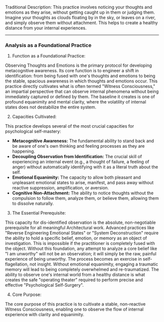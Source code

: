   

Traditional Description: This practice involves noticing your thoughts and emotions as they arise, without getting caught up in them or judging them. Imagine your thoughts as clouds floating by in the sky, or leaves on a river, and simply observe them without attachment. This helps to create a healthy distance from your internal experiences.

---

### Analysis as a Foundational Practice

1. Function as a Foundational Practice:

Observing Thoughts and Emotions is the primary protocol for developing metacognitive awareness. Its core function is to engineer a shift in identification: from being fused with one's thoughts and emotions to being the stable, spacious awareness in which thoughts and emotions occur. This practice directly cultivates what is often termed "Witness Consciousness," an impartial perspective that can observe internal phenomena without being immediately captured or defined by them. The baseline it creates is one of profound equanimity and mental clarity, where the volatility of internal states does not destabilize the entire system.

2. Capacities Cultivated:

This practice develops several of the most crucial capacities for psychological self-mastery:

- **Metacognitive Awareness:** The fundamental ability to stand back and be aware of one's own thinking and feeling processes as they are happening.
- **Decoupling Observation from Identification:** The crucial skill of experiencing an internal event (e.g., a thought of failure, a feeling of anger) without automatically identifying with it as a literal truth about the self.
- **Emotional Equanimity:** The capacity to allow both pleasant and unpleasant emotional states to arise, manifest, and pass away without reactive suppression, amplification, or aversion.
- **Cognitive Non-Attachment:** The ability to notice thoughts without the compulsion to follow them, analyze them, or believe them, allowing them to dissolve naturally.

3. The Essential Prerequisite:

This capacity for dis-identified observation is the absolute, non-negotiable prerequisite for all meaningful Architectural work. Advanced practices like "Reverse Engineering Emotional States" or "System Deconstruction" require the ability to hold a specific belief, emotion, or memory as an object of investigation. This is impossible if the practitioner is completely fused with the object. Without this foundation, any attempt to analyze a core belief like "I am unworthy" will not be an observation; it will simply be the raw, painful experience of being unworthy. The process becomes an exercise in self-flagellation, not insight. Without emotional equanimity, engaging a traumatic memory will lead to being completely overwhelmed and re-traumatized. The ability to observe one's internal world from a healthy distance is what creates the safe "operating theater" required to perform precise and effective "Psychological Self-Surgery".

4. Core Purpose:

The core purpose of this practice is to cultivate a stable, non-reactive Witness Consciousness, enabling one to observe the flow of internal experience with clarity and equanimity.